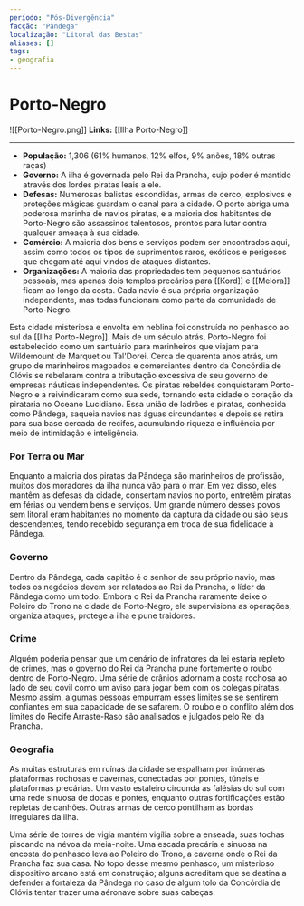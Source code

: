 ```yaml
---
período: "Pós-Divergência"
facção: "Pândega"
localização: "Litoral das Bestas"
aliases: []
tags:
- geografia
---
```


# **Porto-Negro**
![[Porto-Negro.png]]
**Links:** [[Ilha Porto-Negro]]

---
- **População:** 1,306 (61% humanos, 12% elfos, 9% anões, 18% outras raças)
- **Governo:** A ilha é governada pelo Rei da Prancha, cujo poder é mantido através dos lordes piratas leais a ele.
- **Defesas:** Numerosas balistas escondidas, armas de cerco, explosivos e proteções mágicas guardam o canal para a cidade. O porto abriga uma poderosa marinha de navios piratas, e a maioria dos habitantes de Porto-Negro são assassinos talentosos, prontos para lutar contra qualquer ameaça à sua cidade.
- **Comércio:** A maioria dos bens e serviços podem ser encontrados aqui, assim como todos os tipos de suprimentos raros, exóticos e perigosos que chegam até aqui vindos de ataques distantes.
- **Organizações:** A maioria das propriedades tem pequenos santuários pessoais, mas apenas dois templos precários para [[Kord]] e [[Melora]] ficam ao longo da costa. Cada navio é sua própria organização independente, mas todas funcionam como parte da comunidade de Porto-Negro.

Esta cidade misteriosa e envolta em neblina foi construída no penhasco ao sul da [[Ilha Porto-Negro]]. Mais de um século atrás, Porto-Negro foi estabelecido como um santuário para marinheiros que viajam para Wildemount de Marquet ou Tal'Dorei. Cerca de quarenta anos atrás, um grupo de marinheiros magoados e comerciantes dentro da Concórdia de Clóvis se rebelaram contra a tributação excessiva de seu governo de empresas náuticas independentes. Os piratas rebeldes conquistaram Porto-Negro e a reivindicaram como sua sede, tornando esta cidade o coração da pirataria no Oceano Lucidiano. Essa união de ladrões e piratas, conhecida como Pândega, saqueia navios nas águas circundantes e depois se retira para sua base cercada de recifes, acumulando riqueza e influência por meio de intimidação e inteligência.

### **Por Terra ou Mar**
Enquanto a maioria dos piratas da Pândega são marinheiros de profissão, muitos dos moradores da ilha nunca vão para o mar. Em vez disso, eles mantêm as defesas da cidade, consertam navios no porto, entretêm piratas em férias ou vendem bens e serviços. Um grande número desses povos sem litoral eram habitantes no momento da captura da cidade ou são seus descendentes, tendo recebido segurança em troca de sua fidelidade à Pândega.

### **Governo**
Dentro da Pândega, cada capitão é o senhor de seu próprio navio, mas todos os negócios devem ser relatados ao Rei da Prancha, o líder da Pândega como um todo. Embora o Rei da Prancha raramente deixe o Poleiro do Trono na cidade de Porto-Negro, ele supervisiona as operações, organiza ataques, protege a ilha e pune traidores.

### **Crime**
Alguém poderia pensar que um cenário de infratores da lei estaria repleto de crimes, mas o governo do Rei da Prancha pune fortemente o roubo dentro de Porto-Negro. Uma série de crânios adornam a costa rochosa ao lado de seu covil como um aviso para jogar bem com os colegas piratas. Mesmo assim, algumas pessoas empurram esses limites se se sentirem confiantes em sua capacidade de se safarem. O roubo e o conflito além dos limites do Recife Arraste-Raso são analisados e julgados pelo Rei da Prancha.

### **Geografia**
As muitas estruturas em ruínas da cidade se espalham por inúmeras plataformas rochosas e cavernas, conectadas por pontes, túneis e plataformas precárias. Um vasto estaleiro circunda as falésias do sul com uma rede sinuosa de docas e pontes, enquanto outras fortificações estão repletas de canhões. Outras armas de cerco pontilham as bordas irregulares da ilha.

Uma série de torres de vigia mantém vigília sobre a enseada, suas tochas piscando na névoa da meia-noite. Uma escada precária e sinuosa na encosta do penhasco leva ao Poleiro do Trono, a caverna onde o Rei da Prancha faz sua casa. No topo desse mesmo penhasco, um misterioso dispositivo arcano está em construção; alguns acreditam que se destina a defender a fortaleza da Pândega no caso de algum tolo da Concórdia de Clóvis tentar trazer uma aéronave sobre suas cabeças.
